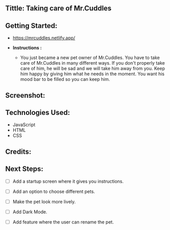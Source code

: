 ## __Tittle: Taking care of Mr.Cuddles__ 

## Getting Started: #

  * https://mrcuddles.netlify.app/

  * __Instructions :__
    * You just became a new pet owner of Mr.Cuddles. You have to take care of Mr.Cuddles in many different ways. If you don't properly take care of him, he will be sad and we will take him away from you. Keep him happy by giving him what he needs in the moment. You want his mood bar to be filled so you can keep him. 


## Screenshot: 

## Technologies Used: 
  * JavaScript
  * HTML
  * CSS

## Credits: 

## Next Steps: 
  - [ ] Add a startup screen where it gives you instructions.
  - [ ] Add an option to choose different pets.
  - [ ] Make the pet look more lively.
  - [ ] Add Dark Mode.
  - [ ] Add feature where the user can rename the pet.


